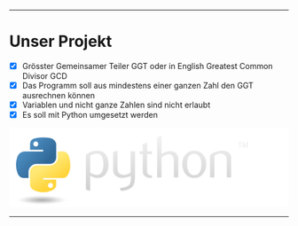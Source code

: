 
---
# Unser Projekt

- [x] Grösster Gemeinsamer Teiler GGT oder in English Greatest Common Divisor GCD
- [x] Das Programm soll aus mindestens einer ganzen Zahl den GGT ausrechnen können 
- [x] Variablen und nicht ganze Zahlen sind nicht erlaubt
- [x] Es soll mit Python umgesetzt werden

![python-logo@2x.png](python-logo%402x.png)

---